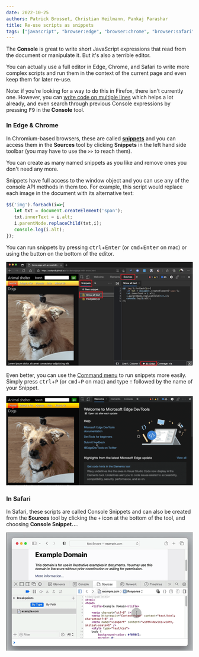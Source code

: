 ```yaml
---
date: 2022-10-25
authors: Patrick Brosset, Christian Heilmann, Pankaj Parashar
title: Re-use scripts as snippets
tags: ["javascript", "browser:edge", "browser:chrome", "browser:safari"]
---
```

The **Console** is great to write short JavaScript expressions that read from the document or manipulate it. But it's also a terrible editor.

You can actually use a full editor in Edge, Chrome, and Safari to write more complex scripts and run them in the context of the current page and even keep them for later re-use.

Note: if you're looking for a way to do this in Firefox, there isn't currently one. However, you can [write code on multiple lines](/tips/en/multi-line-console/) which helps a lot already, and even search through previous Console expressions by pressing <kbd>F9</kbd> in the **Console** tool.

### In Edge & Chrome

In Chromium-based browsers, these are called [**snippets**](https://docs.microsoft.com/microsoft-edge/devtools-guide-chromium/javascript/snippets) and you can access them in the **Sources** tool by clicking **Snippets** in the left hand side toolbar (you may have to use the `>>` to reach them).

You can create as many named snippets as you like and remove ones you don't need any more.

Snippets have full access to the window object and you can use any of the console API methods in them too. For example, this script would replace each image in the document with its alternative text:

```javascript 
$$('img').forEach(i=>{
   let txt = document.createElement('span');
   txt.innerText = i.alt;
   i.parentNode.replaceChild(txt,i);
   console.log(i.alt); 
});
```

You can run snippets by pressing <kbd>ctrl</kbd>+<kbd>Enter</kbd> (or <kbd>cmd</kbd>+<kbd>Enter</kbd> on mac) or using the button on the bottom of the editor.

![The snippets editor in the Sources tool with a snippet open in the editor](/assets/img/use-scripts-as-snippets-1.png)

Even better, you can use the [Command menu](/tips/en/execute-commands) to run snippets more easily. Simply press <kbd>ctrl</kbd>+<kbd>P</kbd> (or <kbd>cmd</kbd>+<kbd>P</kbd> on mac) and type `!` followed by the name of your Snippet.

![Running a snippet from the Command menu](/assets/img/use-scripts-as-snippets-2.gif)

### In Safari

In Safari, these scripts are called Console Snippets and can also be created from the **Sources** tool by clicking the `+` icon at the bottom of the tool, and choosing **Console Snippet...**.

![Creating a snippet in Safari](/assets/img/use-scripts-as-snippets-3.gif)
